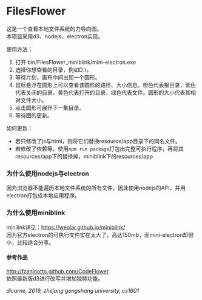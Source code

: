 # FilesFlower
这是一个查看本地文件系统的力导向图。  
本项目采用d3、nodejs、electron实现。

使用方法：  
1. 打开 bin/FilesFlower_miniblink/mini-electron.exe
2. 选择你想查看的目录，例如D:\。
3. 等待片刻，画布中间出现一个圆形。
4. 鼠标悬浮在圆形上可以查看该圆形的路径、大小信息。橙色代表根目录，紫色代表关闭的目录，黄色代表打开的目录，绿色代表文件。圆形的大小代表其相对文件大小。
5. 点击圆形可展开下一集目录。
6. 等待图的更新。

如何更新：
* 若只修改了js与html，则将它们替换resource/app目录下的同名文件。
* 若修改了依赖等，使用```npm run package```打包出完整可执行程序，再将其resources/app下的替换掉，miniblink下的resources/app

### 为什么使用nodejs与electron
因为浏览器不能遍历本地文件系统的所有文件，因此使用nodejs的API，并用electron打包成本地应用程序。

### 为什么使用miniblink
minilink详见：https://weolar.github.io/miniblink/  
因为官方electron的可执行文件实在太大了，高达150mb，而mini-electron却很小，比较适合分享。

#### 参考作品
http://fzaninotto.github.com/CodeFlower  
依照最新版d3进行改写并增加独特功能。

*dicarne, 2019, zhejang gongshang university, cs1601*